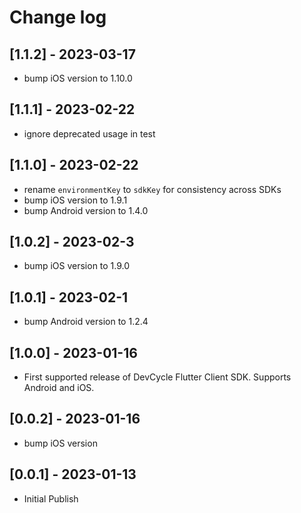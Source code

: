 # Change log

## [1.1.2] - 2023-03-17
- bump iOS version to 1.10.0

## [1.1.1] - 2023-02-22
- ignore deprecated usage in test

## [1.1.0] - 2023-02-22
- rename `environmentKey` to `sdkKey` for consistency across SDKs
- bump iOS version to 1.9.1
- bump Android version to 1.4.0

## [1.0.2] - 2023-02-3
- bump iOS version to 1.9.0

## [1.0.1] - 2023-02-1
- bump Android version to 1.2.4

## [1.0.0] - 2023-01-16
- First supported release of DevCycle Flutter Client SDK. Supports Android and iOS.

## [0.0.2] - 2023-01-16
- bump iOS version

## [0.0.1] - 2023-01-13
- Initial Publish
